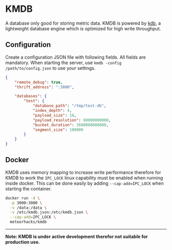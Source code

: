 # KMDB
A database only good for storing metric data. KMDB is powered by [kdb](https://github.com/meteorhacks/kdb), a lightweight database engine which is optimized for high write throughput.


## Configuration

Create a configuration JSON file with following fields. All fields are mandatory. When starting the server, use `kmdb -config /path/to/config.json` to use your settings.

```json
{
    "remote_debug": true,
    "thrift_address": ":3000",

    "databases": {
        "test": {
            "database_path": "/tmp/test-db",
            "index_depth": 4,
            "payload_size": 16,
            "payload_resolution": 60000000000,
            "bucket_duration": 3600000000000,
            "segment_size": 100000
        }
    }
}
```

## Docker

KMDB uses memory mapping to increase write performance therefore for KMDB to work the `IPC_LOCK` linux capability must be enabled when running inside docker. This can be done easily by adding `--cap-add=IPC_LOCK` when starting the container.

```bash
docker run -d \
  -p 3000:3000 \
  -v /data:/data \
  -v /etc/kmdb.json:/etc/kmdb.json \
  --cap-add=IPC_LOCK \
  meteorhacks/kmdb
```

***

**Note: KMDB is under active development therefor not suitable for production use.**

